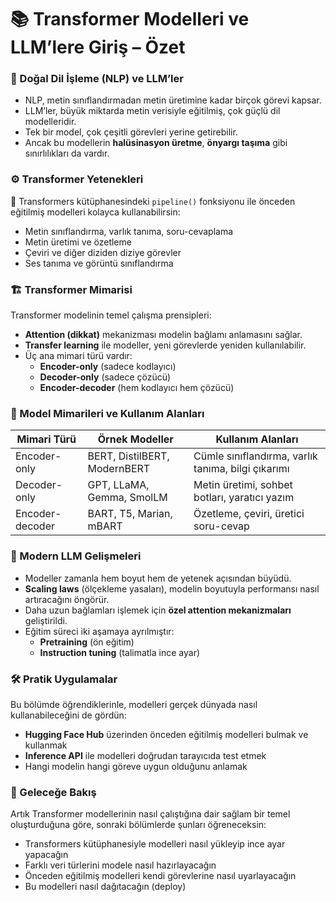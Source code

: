 # 📚 Transformer Modelleri ve LLM’lere Giriş – Özet

### 🧠 Doğal Dil İşleme (NLP) ve LLM’ler

- NLP, metin sınıflandırmadan metin üretimine kadar birçok görevi kapsar.
- LLM’ler, büyük miktarda metin verisiyle eğitilmiş, çok güçlü dil modelleridir.
- Tek bir model, çok çeşitli görevleri yerine getirebilir.
- Ancak bu modellerin **halüsinasyon üretme**, **önyargı taşıma** gibi sınırlılıkları da vardır.



### ⚙️ Transformer Yetenekleri

🤗 Transformers kütüphanesindeki `pipeline()` fonksiyonu ile önceden eğitilmiş modelleri kolayca kullanabilirsin:

- Metin sınıflandırma, varlık tanıma, soru-cevaplama
- Metin üretimi ve özetleme
- Çeviri ve diğer diziden diziye görevler
- Ses tanıma ve görüntü sınıflandırma



### 🏗️ Transformer Mimarisi

Transformer modelinin temel çalışma prensipleri:

- **Attention (dikkat)** mekanizması modelin bağlamı anlamasını sağlar.
- **Transfer learning** ile modeller, yeni görevlerde yeniden kullanılabilir.
- Üç ana mimari türü vardır:
  - **Encoder-only** (sadece kodlayıcı)
  - **Decoder-only** (sadece çözücü)
  - **Encoder-decoder** (hem kodlayıcı hem çözücü)



### 🧩 Model Mimarileri ve Kullanım Alanları

| Mimari Türü     | Örnek Modeller                   | Kullanım Alanları                                       |
|------------------|-----------------------------------|----------------------------------------------------------|
| Encoder-only     | BERT, DistilBERT, ModernBERT      | Cümle sınıflandırma, varlık tanıma, bilgi çıkarımı       |
| Decoder-only     | GPT, LLaMA, Gemma, SmolLM         | Metin üretimi, sohbet botları, yaratıcı yazım            |
| Encoder-decoder  | BART, T5, Marian, mBART           | Özetleme, çeviri, üretici soru-cevap                     |



### 🚀 Modern LLM Gelişmeleri

- Modeller zamanla hem boyut hem de yetenek açısından büyüdü.
- **Scaling laws** (ölçekleme yasaları), modelin boyutuyla performansı nasıl artıracağını öngörür.
- Daha uzun bağlamları işlemek için **özel attention mekanizmaları** geliştirildi.
- Eğitim süreci iki aşamaya ayrılmıştır:
  - **Pretraining** (ön eğitim)
  - **Instruction tuning** (talimatla ince ayar)



### 🛠️ Pratik Uygulamalar

Bu bölümde öğrendiklerinle, modelleri gerçek dünyada nasıl kullanabileceğini de gördün:

- **Hugging Face Hub** üzerinden önceden eğitilmiş modelleri bulmak ve kullanmak
- **Inference API** ile modelleri doğrudan tarayıcıda test etmek
- Hangi modelin hangi göreve uygun olduğunu anlamak



### 🔭 Geleceğe Bakış

Artık Transformer modellerinin nasıl çalıştığına dair sağlam bir temel oluşturduğuna göre, sonraki bölümlerde şunları öğreneceksin:

- Transformers kütüphanesiyle modelleri nasıl yükleyip ince ayar yapacağın
- Farklı veri türlerini modele nasıl hazırlayacağın
- Önceden eğitilmiş modelleri kendi görevlerine nasıl uyarlayacağın
- Bu modelleri nasıl dağıtacağın (deploy)

